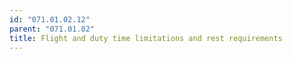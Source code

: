 ```yaml
---
id: "071.01.02.12"
parent: "071.01.02"
title: Flight and duty time limitations and rest requirements
---
```

